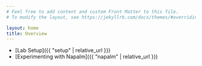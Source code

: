 ```yaml
---
# Feel free to add content and custom Front Matter to this file.
# To modify the layout, see https://jekyllrb.com/docs/themes/#overriding-theme-defaults

layout: home
title: Overview
---
```


- [Lab Setup]({{ "setup" | relative_url }})
- [Experimenting with Napalm]({{ "napalm" | relative_url }})
